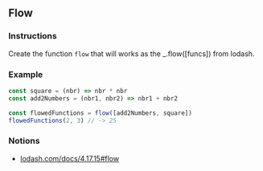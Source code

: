 ## Flow

### Instructions

Create the function `flow` that will works as the \_.flow([funcs])
from lodash.

### Example

```js
const square = (nbr) => nbr * nbr
const add2Numbers = (nbr1, nbr2) => nbr1 + nbr2

const flowedFunctions = flow([add2Numbers, square])
flowedFunctions(2, 3) // -> 25
```

### Notions

- [lodash.com/docs/4.17.15#flow](https://lodash.com/docs/4.17.15#flow)
